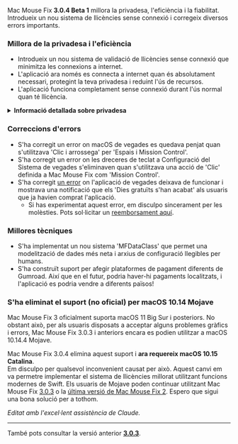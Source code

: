 Mac Mouse Fix **3.0.4 Beta 1** millora la privadesa, l'eficiència i la fiabilitat.\
Introdueix un nou sistema de llicències sense connexió i corregeix diversos errors importants.

### Millora de la privadesa i l'eficiència

- Introdueix un nou sistema de validació de llicències sense connexió que minimitza les connexions a internet.
- L'aplicació ara només es connecta a internet quan és absolutament necessari, protegint la teva privadesa i reduint l'ús de recursos.
- L'aplicació funciona completament sense connexió durant l'ús normal quan té llicència.

<details>
<summary><b>Informació detallada sobre privadesa</b></summary>
Les versions anteriors validaven les llicències en línia a cada inici, permetent potencialment que els registres de connexió fossin emmagatzemats per servidors de tercers (GitHub i Gumroad). El nou sistema elimina les connexions innecessàries – després de l'activació inicial de la llicència, només es connecta a internet si les dades locals de la llicència estan corrompudes.
<br><br>
Tot i que jo personalment mai vaig registrar el comportament dels usuaris, el sistema anterior teòricament permetia que els servidors de tercers registressin adreces IP i temps de connexió. Gumroad també podia registrar la teva clau de llicència i potencialment correlacionar-la amb qualsevol informació personal que haguessin registrat sobre tu quan vas comprar Mac Mouse Fix.
<br><br>
No vaig considerar aquests subtils problemes de privadesa quan vaig construir el sistema de llicències original, però ara, Mac Mouse Fix és tan privat i lliure d'internet com és possible!
<br><br>
També pots consultar la <a href=https://gumroad.com/privacy>política de privadesa de Gumroad</a> i aquest <a href=https://github.com/noah-nuebling/mac-mouse-fix/issues/976#issuecomment-2140955801>comentari meu a GitHub</a>.

</details>

### Correccions d'errors

- S'ha corregit un error on macOS de vegades es quedava penjat quan s'utilitzava 'Clic i arrossega' per 'Espais i Mission Control'.
- S'ha corregit un error on les dreceres de teclat a Configuració del Sistema de vegades s'eliminaven quan s'utilitzava una acció de 'Clic' definida a Mac Mouse Fix com 'Mission Control'.
- S'ha corregit [un error](https://github.com/noah-nuebling/mac-mouse-fix/issues?q=state%3Aopen%20label%3A%22%27Free%20days%20are%20over%27%20bug%22) on l'aplicació de vegades deixava de funcionar i mostrava una notificació que els 'Dies gratuïts s'han acabat' als usuaris que ja havien comprat l'aplicació.
    - Si has experimentat aquest error, em disculpo sincerament per les molèsties. Pots sol·licitar un [reemborsament aquí](https://redirect.macmousefix.com/?message=&target=mmf-apply-for-refund).

### Millores tècniques

- S'ha implementat un nou sistema 'MFDataClass' que permet una modelització de dades més neta i arxius de configuració llegibles per humans.
- S'ha construït suport per afegir plataformes de pagament diferents de Gumroad. Així que en el futur, podria haver-hi pagaments localitzats, i l'aplicació es podria vendre a diferents països!

### S'ha eliminat el suport (no oficial) per macOS 10.14 Mojave

Mac Mouse Fix 3 oficialment suporta macOS 11 Big Sur i posteriors. No obstant això, per als usuaris disposats a acceptar alguns problemes gràfics i errors, Mac Mouse Fix 3.0.3 i anteriors encara es podien utilitzar a macOS 10.14.4 Mojave.

Mac Mouse Fix 3.0.4 elimina aquest suport i **ara requereix macOS 10.15 Catalina**.\
Em disculpo per qualsevol inconvenient causat per això. Aquest canvi em va permetre implementar el sistema de llicències millorat utilitzant funcions modernes de Swift. Els usuaris de Mojave poden continuar utilitzant Mac Mouse Fix [3.0.3](https://github.com/noah-nuebling/mac-mouse-fix/releases/tag/3.0.3) o la [última versió de Mac Mouse Fix 2](https://redirect.macmousefix.com/?target=mmf2-latest). Espero que sigui una bona solució per a tothom.

*Editat amb l'excel·lent assistència de Claude.*

---

També pots consultar la versió anterior [**3.0.3**](https://github.com/noah-nuebling/mac-mouse-fix/releases/tag/3.0.3).